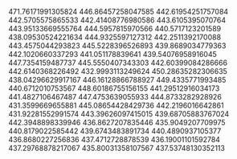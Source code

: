 471.76171991305824
446.86457258047585
442.61954251757084
442.5705575865533
442.41408776980586
443.6105395070764
443.95133669555764
444.5957815970566
440.5717123201589
438.09530524221634
444.9325597127312
442.2511392170088
443.4575044293823
445.5228396526893
439.8689034779363
442.1020660337293
441.051178839641
439.54076958916045
447.7354159487737
445.5550407343303
442.60399084286666
442.6140368226492
432.9993113249624
450.28635282306635
438.04296629917167
446.16128866788927
449.4335771993485
440.6712010753567
448.60186755156155
441.29512916034173
441.4827106467487
447.4753639055933
444.8733282928926
431.3599669655881
445.08654428429736
442.2196016642861
431.92281552991574
443.39626097415015
439.68705883767024
442.3948898339946
436.8627207835446
435.9049207709975
440.8179022585442
439.6743483891734
440.4890937105377
436.8680227256836
437.4712728878539
436.19001101592784
437.29768878217067
435.80031358107567
437.53748130352113